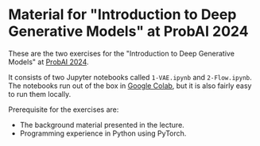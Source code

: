 # Material for "Introduction to Deep Generative Models" at ProbAI 2024

These are the two exercises for the "Introduction to Deep Generative Models" at [ProbAI 2024](https://nordic.probabilistic.ai).

It consists of two Jupyter notebooks called `1-VAE.ipynb` and `2-Flow.ipynb`. The notebooks run out of the box in [Google Colab](https://colab.research.google.com), but it is also fairly easy to run them locally.

Prerequisite for the exercises are:
* The background material presented in the lecture.
* Programming experience in Python using PyTorch.
